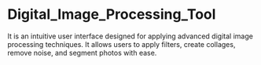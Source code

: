 # Digital_Image_Processing_Tool
It is an intuitive user interface designed for applying advanced digital image processing techniques. It allows users to apply filters, create collages, remove noise, and segment photos with ease.
